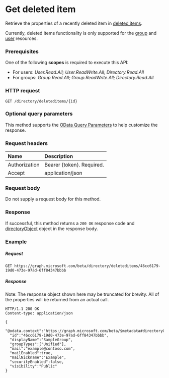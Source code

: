 # Get deleted item

Retrieve the properties of a recently deleted item in [deleted items](../resources/directory.md).

Currently, deleted items functionality is only supported for the [group](../resources/group.md) and [user](../resources/user.md) resources.

### Prerequisites
One of the following **scopes** is required to execute this API: 
* For users: *User.Read.All; User.ReadWrite.All; Directory.Read.All*
* For groups: *Group.Read.All; Group.ReadWrite.All; Directory.Read.All*

### HTTP request
<!-- { "blockType": "ignored" } -->
```http
GET /directory/deleteditems/{id}
```

### Optional query parameters
This method supports the [OData Query Parameters](http://graph.microsoft.io/docs/overview/query_parameters) to help customize the response.

### Request headers
| Name      |Description|
|:----------|:----------|
| Authorization  | Bearer {token}. Required.|
| Accept  | application/json |

### Request body
Do not supply a request body for this method.
### Response
If successful, this method returns a `200 OK` response code and [directoryObject](../resources/directoryobject.md) object in the response body.
### Example
##### Request

<!-- {
  "blockType": "request",
  "name": "get_directory"
}-->
```http
GET https://graph.microsoft.com/beta/directory/deleteditems/46cc6179-19d0-473e-97ad-6ff84347bbbb
```
##### Response
Note: The response object shown here may be truncated for brevity. All of the properties will be returned from an actual call.
<!-- {
  "blockType": "response",
  "truncated": true,
  "@odata.type": "microsoft.graph.directory"
} -->
```http
HTTP/1.1 200 OK
Content-type: application/json

{
  "@odata.context":"https://graph.microsoft.com/beta/$metadata#directoryObjects/$entity",
  "id":"46cc6179-19d0-473e-97ad-6ff84347bbbb",
  "displayName":"SampleGroup",
  "groupTypes":["Unified"],
  "mail":"example@contoso.com",
  "mailEnabled":true,
  "mailNickname":"Example",
  "securityEnabled":false,
  "visibility":"Public"
}
```

<!-- uuid: 8fcb5dbc-d5aa-4681-8e31-b001d5168d79
2015-10-25 14:57:30 UTC -->
<!-- {
  "type": "#page.annotation",
  "description": "Get directory",
  "keywords": "",
  "section": "documentation",
  "tocPath": ""
}-->